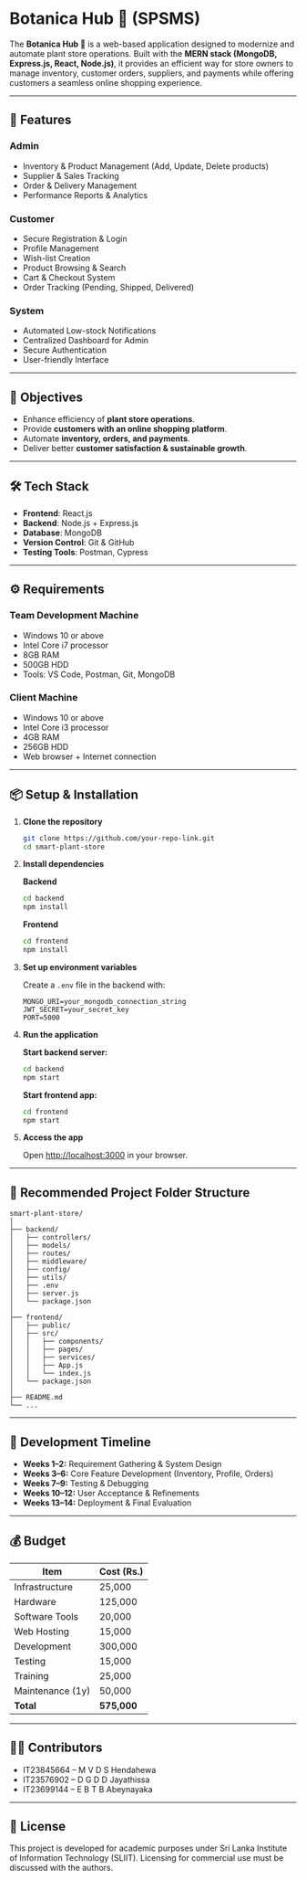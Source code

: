 # Botanica Hub 🌿 (SPSMS)

The **Botanica Hub 🌿** is a web-based application designed to modernize and automate plant store operations. Built with the **MERN stack (MongoDB, Express.js, React, Node.js)**, it provides an efficient way for store owners to manage inventory, customer orders, suppliers, and payments while offering customers a seamless online shopping experience.

---

## 🚀 Features

### Admin
- Inventory & Product Management (Add, Update, Delete products)
- Supplier & Sales Tracking
- Order & Delivery Management
- Performance Reports & Analytics

### Customer
- Secure Registration & Login
- Profile Management
- Wish-list Creation
- Product Browsing & Search
- Cart & Checkout System
- Order Tracking (Pending, Shipped, Delivered)

### System
- Automated Low-stock Notifications
- Centralized Dashboard for Admin
- Secure Authentication
- User-friendly Interface

---

## 🎯 Objectives

- Enhance efficiency of **plant store operations**.
- Provide **customers with an online shopping platform**.
- Automate **inventory, orders, and payments**.
- Deliver better **customer satisfaction & sustainable growth**.

---

## 🛠️ Tech Stack

- **Frontend**: React.js  
- **Backend**: Node.js + Express.js  
- **Database**: MongoDB  
- **Version Control**: Git & GitHub  
- **Testing Tools**: Postman, Cypress  

---

## ⚙️ Requirements

### Team Development Machine
- Windows 10 or above  
- Intel Core i7 processor  
- 8GB RAM  
- 500GB HDD  
- Tools: VS Code, Postman, Git, MongoDB  

### Client Machine
- Windows 10 or above  
- Intel Core i3 processor  
- 4GB RAM  
- 256GB HDD  
- Web browser + Internet connection  

---

## 📦 Setup & Installation

1. **Clone the repository**
	```bash
	git clone https://github.com/your-repo-link.git
	cd smart-plant-store
	```

2. **Install dependencies**

	**Backend**
	```bash
	cd backend
	npm install
	```

	**Frontend**
	```bash
	cd frontend
	npm install
	```

3. **Set up environment variables**

	Create a `.env` file in the backend with:
	```env
	MONGO_URI=your_mongodb_connection_string
	JWT_SECRET=your_secret_key
	PORT=5000
	```

4. **Run the application**

	**Start backend server:**
	```bash
	cd backend
	npm start
	```

	**Start frontend app:**
	```bash
	cd frontend
	npm start
	```

5. **Access the app**

	Open [http://localhost:3000](http://localhost:3000) in your browser.

---

## 📁 Recommended Project Folder Structure

```
smart-plant-store/
│
├── backend/
│   ├── controllers/
│   ├── models/
│   ├── routes/
│   ├── middleware/
│   ├── config/
│   ├── utils/
│   ├── .env
│   ├── server.js
│   └── package.json
│
├── frontend/
│   ├── public/
│   ├── src/
│   │   ├── components/
│   │   ├── pages/
│   │   ├── services/
│   │   ├── App.js
│   │   └── index.js
│   └── package.json
│
├── README.md
└── ...
```

---

## 📅 Development Timeline

- **Weeks 1–2:** Requirement Gathering & System Design
- **Weeks 3–6:** Core Feature Development (Inventory, Profile, Orders)
- **Weeks 7–9:** Testing & Debugging
- **Weeks 10–12:** User Acceptance & Refinements
- **Weeks 13–14:** Deployment & Final Evaluation

---

## 💰 Budget

| Item             | Cost (Rs.)  |
|------------------|------------|
| Infrastructure   | 25,000     |
| Hardware         | 125,000    |
| Software Tools   | 20,000     |
| Web Hosting      | 15,000     |
| Development      | 300,000    |
| Testing          | 15,000     |
| Training         | 25,000     |
| Maintenance (1y) | 50,000     |
| **Total**        | **575,000**|

---

## 👨‍💻 Contributors

- IT23845664 – M V D S Hendahewa
- IT23576902 – D G D D Jayathissa
- IT23699144 – E B T B Abeynayaka

---

## 📜 License

This project is developed for academic purposes under Sri Lanka Institute of Information Technology (SLIIT). Licensing for commercial use must be discussed with the authors.
